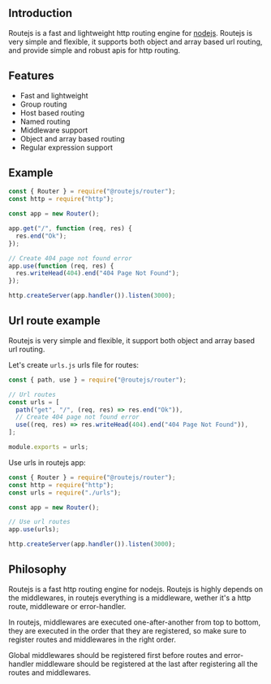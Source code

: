 ## Introduction

Routejs is a fast and lightweight http routing engine for [nodejs](http://nodejs.org).
Routejs is very simple and flexible, it supports both object and array based url routing, and provide simple and robust apis for http routing.

## Features

- Fast and lightweight
- Group routing
- Host based routing
- Named routing
- Middleware support
- Object and array based routing
- Regular expression support

## Example

```js
const { Router } = require("@routejs/router");
const http = require("http");

const app = new Router();

app.get("/", function (req, res) {
  res.end("Ok");
});

// Create 404 page not found error
app.use(function (req, res) {
  res.writeHead(404).end("404 Page Not Found");
});

http.createServer(app.handler()).listen(3000);
```

## Url route example

Routejs is very simple and flexible, it support both object and array based url routing.

Let's create `urls.js` urls file for routes:

```js
const { path, use } = require("@routejs/router");

// Url routes
const urls = [
  path("get", "/", (req, res) => res.end("Ok")),
  // Create 404 page not found error
  use((req, res) => res.writeHead(404).end("404 Page Not Found")),
];

module.exports = urls;
```

Use urls in routejs app:

```javascript
const { Router } = require("@routejs/router");
const http = require("http");
const urls = require("./urls");

const app = new Router();

// Use url routes
app.use(urls);

http.createServer(app.handler()).listen(3000);
```

## Philosophy

Routejs is a fast http routing engine for nodejs. Routejs is highly depends on the middlewares, in routejs everything is a middleware, wether it's a http route, middleware or error-handler.

In routejs, middlewares are executed one-after-another from top to bottom, they are executed in the order that they are registered, so make sure to register routes and middlewares in the right order.

Global middlewares should be registered first before routes and error-handler middleware should be registered at the last after registering all the routes and middlewares.
